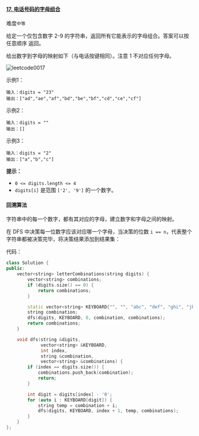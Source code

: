 #### [17. 电话号码的字母组合](https://leetcode.cn/problems/letter-combinations-of-a-phone-number/)

难度`中等`

给定一个仅包含数字 2-9 的字符串，返回所有它能表示的字母组合。答案可以按 任意顺序 返回。

给出数字到字母的映射如下（与电话按键相同）。注意 1 不对应任何字母。

![leetcode0017](https://github.com/zeravin/leetcode/blob/main/pic/0017.png)

示例1：

```
输入：digits = "23"
输出：["ad","ae","af","bd","be","bf","cd","ce","cf"]
```

示例2：

```
输入：digits = ""
输出：[]
```

示例3：

```
输入：digits = "2"
输出：["a","b","c"]
```

**提示：**

- `0 <= digits.length <= 4`
- `digits[i]` 是范围 `['2', '9']` 的一个数字。

#### 回溯算法

字符串中的每一个数字，都有其对应的字母，建立数字和字母之间的映射。

在 DFS 中决策每一位数字应该对应哪一个字母，当决策的位数 `i == n`，代表整个字符串都被决策完毕，将决策结果添加到结果集：

代码：

```c++
class Solution {
public:
    vector<string> letterCombinations(string digits) {
        vector<string> combinations;
        if (digits.size() == 0) {
            return combinations;
        }

        static vector<string> KEYBOARD{"", "", "abc", "def", "ghi", "jkl", "mno", "pqrs", "tuv", "wxyz"};
        string combination;
        dfs(digits, KEYBOARD, 0, combination, combinations);
        return combinations;
    }

    void dfs(string &digits,
             vector<string> &KEYBOARD,
             int index,
             string &combination,
             vector<string> &combinations) {
        if (index == digits.size()) {
            combinations.push_back(combination);
            return;
        }

        int digit = digits[index] - '0';
        for (auto i : KEYBOARD[digit]) {
            string temp = combination + i;
            dfs(digits, KEYBOARD, index + 1, temp, combinations);
        }
    }
};
```

